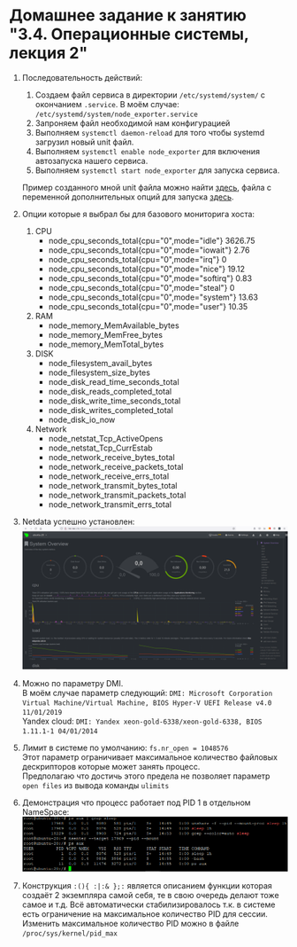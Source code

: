 # Домашнее задание к занятию "3.4. Операционные системы, лекция 2"
1. Последовательность действий:
   1. Создаем файл сервиса в директории ```/etc/systemd/system/``` с окончанием ```.service```. В моём случае: ```/etc/systemd/system/node_exporter.service```
   2. Запроняем файл необходимой нам конфигурацией
   3. Выполняем ```systemctl daemon-reload``` для того чтобы systemd загрузил новый unit файл.
   4. Выполняем ```systemctl enable node_exporter``` для включения автозапуска нашего сервиса.
   5. Выполняем ```systemctl start node_exporter``` для запуска сервиса.  
    
   Пример созданного мной unit файла можно найти [здесь](./unit%20files/node_exporter.service), файла с переменной дополнительных опций для запуска [здесь](./unit%20files/node_exporter_opts).
2. Опции которые я выбрал бы для базового мониторига хоста:  
   1. CPU
      * node_cpu_seconds_total{cpu="0",mode="idle"} 3626.75
      * node_cpu_seconds_total{cpu="0",mode="iowait"} 2.76
      * node_cpu_seconds_total{cpu="0",mode="irq"} 0
      * node_cpu_seconds_total{cpu="0",mode="nice"} 19.12
      * node_cpu_seconds_total{cpu="0",mode="softirq"} 0.83
      * node_cpu_seconds_total{cpu="0",mode="steal"} 0
      * node_cpu_seconds_total{cpu="0",mode="system"} 13.63
      * node_cpu_seconds_total{cpu="0",mode="user"} 10.35
   2. RAM
      * node_memory_MemAvailable_bytes
      * node_memory_MemFree_bytes
      * node_memory_MemTotal_bytes
   3. DISK
      * node_filesystem_avail_bytes
      * node_filesystem_size_bytes
      * node_disk_read_time_seconds_total
      * node_disk_reads_completed_total
      * node_disk_write_time_seconds_total
      * node_disk_writes_completed_total
      * node_disk_io_now
   4. Network
      * node_netstat_Tcp_ActiveOpens
      * node_netstat_Tcp_CurrEstab
      * node_network_receive_bytes_total
      * node_network_receive_packets_total
      * node_network_receive_errs_total
      * node_network_transmit_bytes_total
      * node_network_transmit_packets_total
      * node_network_transmit_errs_total
3. Netdata успешно установлен:
   ![netdata](./pictures/netdata.PNG)
4. Можно по параметру DMI.  
   В моём случае параметр следующий: ```DMI: Microsoft Corporation Virtual Machine/Virtual Machine, BIOS Hyper-V UEFI Release v4.0 11/01/2019```  
   Yandex cloud: ```DMI: Yandex xeon-gold-6338/xeon-gold-6338, BIOS 1.11.1-1 04/01/2014```
5. Лимит в системе по умолчанию: ```fs.nr_open = 1048576```  
   Этот параметр ограничивает максимальное количество файловых дескрипторов которые может занять процесс.  
   Предполагаю что достичь этого предела не позволяет параметр ```open files``` из вывода команды ```ulimits```
6. Демонстрация что процесс работает под PID 1 в отдельном NameSpace:  
   ![unshare](./pictures/unshare.PNG)
7. Конструкция ```:(){ :|:& };:``` является описанием функции которая создаёт 2 экземпляра самой себя, те в свою очередь делают тоже самое и т.д. Всё автоматически стабилизировалось т.к. в системе есть ограничение на максимальное количество PID для сессии. Изменить максимальное количество PID можно в файле ```/proc/sys/kernel/pid_max```